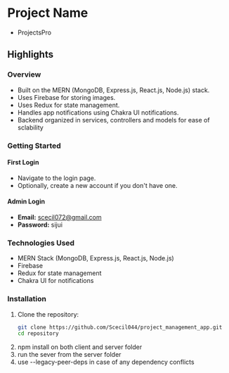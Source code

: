 # Project Name
- ProjectsPro

##  Highlights

### Overview

- Built on the MERN (MongoDB, Express.js, React.js, Node.js) stack.
- Uses Firebase for storing images.
- Uses Redux for state management.
- Handles app notifications using Chakra UI notifications.
- Backend organized in services, controllers and models for ease of sclability

### Getting Started

#### First Login

- Navigate to the login page.
- Optionally, create a new account if you don't have one.

#### Admin Login

- **Email:** scecil072@gmail.com
- **Password:** sijui

### Technologies Used

- MERN Stack (MongoDB, Express.js, React.js, Node.js)
- Firebase
- Redux for state management
- Chakra UI for notifications

### Installation

1. Clone the repository:
   ```bash
   git clone https://github.com/Scecil044/project_management_app.git
   cd repository

2. npm install on both client and server folder
3. run the sever from the server folder
4. use --legacy-peer-deps in case of any dependency conflicts